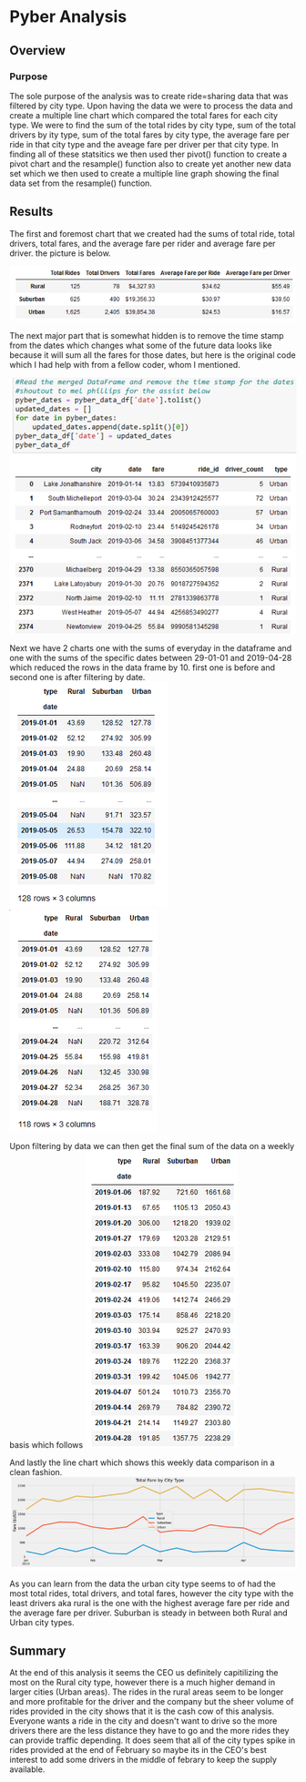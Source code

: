 # Pyber Analysis

## Overview

### Purpose

The sole purpose of the analysis was to create ride=sharing data that was filtered by city type. Upon having the data we were to process the data and create a multiple line chart which compared the total fares for each city type. We were to find the sum of the total rides by city type, sum of the total drivers by ity type, sum of the total fares by city type, the average fare per ride in that city type and the aveage fare per driver per that city type. In finding all of these statsitics we then used ther pivot() function to create a pivot chart and the resample() function also to create yet another new data set which we then used to create a multiple line graph showing the final data set from the resample() function.
   
## Results
The first and foremost chart that we created had the sums of total ride, total drivers, total fares, and the average fare per rider and average fare per driver. the picture is below.

![image1](https://github.com/Ajsforlife/Pyber_Analysis/blob/main/challenge_pictures/Screenshot%202022-06-27%20180931.png)

The next major part that is somewhat hidden is to remove the time stamp from the dates which changes what some of the future data looks like because it will sum all the fares for those dates, but here is the original code which I had help with from a fellow coder, whom I mentioned.

![image2](https://github.com/Ajsforlife/Pyber_Analysis/blob/main/challenge_pictures/Screenshot%202022-06-27%20181647.png)

Next we have 2 charts one with the sums of everyday in the dataframe and one with the sums of the specific dates between 29-01-01 and 2019-04-28 which reduced the rows in the data frame by 10. first one is before and second one is after filtering by date.
![image3](https://github.com/Ajsforlife/Pyber_Analysis/blob/main/challenge_pictures/before%20date%20modification.png)
![image4](https://github.com/Ajsforlife/Pyber_Analysis/blob/main/challenge_pictures/modifid%20by%20date.png)

Upon filtering by data we can then get the final sum of the data on a weekly basis which follows
![image5](https://github.com/Ajsforlife/Pyber_Analysis/blob/main/challenge_pictures/Screenshot%202022-06-27%20181855.png)

And lastly the line chart which shows this weekly data comparison in a clean fashion.
![image6](https://github.com/Ajsforlife/Pyber_Analysis/blob/main/challenge_pictures/Screenshot%202022-06-27%20181840.png)

As you can learn from the data the urban city type seems to of had the most total rides, total drivers, and total fares, however the city type with the least drivers aka rural is the one with the highest average fare per ride and the average fare per driver. Suburban is steady in between both Rural and Urban city types.
        
## Summary
At the end of this analysis it seems the CEO us definitely capitilizing the most on the Rural city type, however there is a much higher demand in larger cities (Urban areas). The rides in the rural areas seem to be longer and more profitable for the driver and the company but the sheer volume of rides provided in the city shows that it is the cash cow of this analysis. Everyone wants a ride in the city and doesn't want to drive so the more drivers there are the less distance they have to go and the more rides they can provide traffic depending. It does seem that all of the city types spike in rides provided at the end of February so maybe its in the CEO's best interest to add some drivers in the middle of febrary to keep the supply available.

